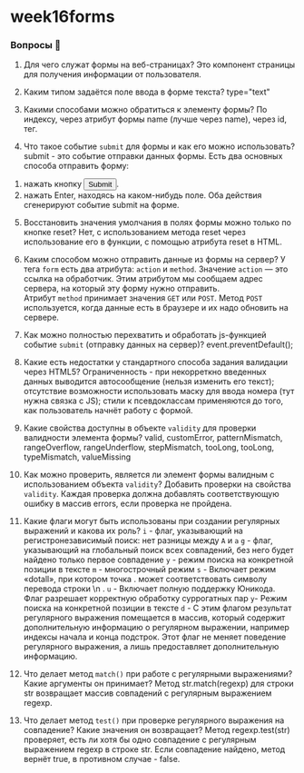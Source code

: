 # week16forms

### Вопросы 💎
1. Для чего служат формы на веб-страницах?
Это компонент страницы для получения информации от пользователя.

2. Каким типом задаётся поле ввода в форме текста?
type="text"

3. Какими способами можно обратиться к элементу формы?
По индексу, через атрибут формы name (лучше через name), через id, тег.

4. Что такое событие `submit` для формы и как его можно использовать?
submit - это событие отправки данных формы.
Есть два основных способа отправить форму:
1) нажать кнопку <input type="submit">.
2) нажать Enter, находясь на каком-нибудь поле.
Оба действия сгенерируют событие submit на форме.

5. Восстановить значения умолчания в полях формы можно только по кнопке reset?
Нет, с использованием метода reset через использование его в функции, с помощью атрибута reset в HTML.

6. Каким способом можно отправить данные из формы на сервер?
У тега `form` есть два атрибута: `action` и `method`.
Значение `action` — это ссылка на обработчик. Этим атрибутом мы сообщаем адрес сервера, на который эту форму нужно отправить.
Атрибут `method` принимает значения `GET` или `POST`.
Метод `POST` используется, когда данные есть в браузере и их надо обновить на сервере.

7. Как можно полностью перехватить и обработать js-функцией событие `submit` (отправку данных на сервер)?
event.preventDefault();

8. Какие есть недостатки у стандартного способа задания валидации через HTML5?
Ограниченность - при некорреткно введенных данных выводится автосообщение (нельзя изменить его текст); отсутствие возможности использовать маску для ввода номера (тут нужна связка с JS); стили к псевдоклассам применяются до того, как пользователь начнёт работу с формой. 

9. Какие свойства доступны в объекте `validity` для проверки валидности элемента формы?
valid, customError, patternMismatch, rangeOverflow, rangeUnderflow, stepMismatch, tooLong, tooLong, typeMismatch, valueMissing

10. Как можно проверить, является ли элемент формы валидным с использованием объекта `validity`?
Добавить проверки на свойства `validity`. Каждая проверка должна добавлять соответствующую ошибку в массив errors, если проверка не пройдена.

11. Какие флаги могут быть использованы при создании регулярных выражений и какова их роль?
`i` - флаг, указывающий на регистронезависимый поиск: нет разницы между `A` и `a`
`g` - флаг, указывающий на глобальный поиск всех совпадений, без него будет найдено только первое совпадение
`y` - режим поиска на конкретной позиции в тексте
`m` - многострочный режим
`s` - Включает режим «dotall», при котором точка . может соответствовать символу перевода строки \n .
`u` - Включает полную поддержку Юникода. Флаг разрешает корректную обработку суррогатных пар 
`y`- Режим поиска на конкретной позиции в тексте
`d` - С этим флагом результат регулярного выражения помещается в массив, который содержит дополнительную информацию о регулярном выражении, например индексы начала и конца подстрок. Этот флаг не меняет поведение регулярного выражения, а лишь предоставляет дополнительную информацию.

12. Что делает метод `match()` при работе с регулярными выражениями? Какие аргументы он принимает?
Метод str.match(regexp) для строки str возвращает массив совпадений с регулярным выражением regexp.


13. Что делает метод `test()` при проверке регулярного выражения на совпадение? Какие значения он возвращает?
Метод regexp.test(str) проверяет, есть ли хотя бы одно совпадение с регулярным выражением regexp в строке str. Если совпадение найдено, метод вернёт true, в противном случае - false.
